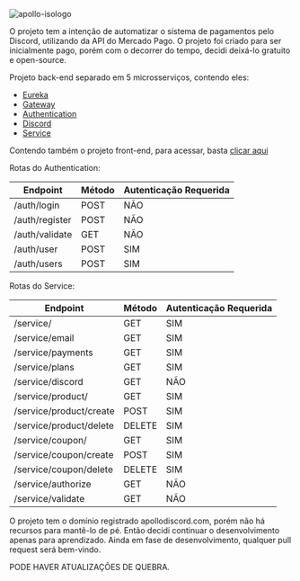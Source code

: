 ![apollo-isologo](https://github.com/Vinnih-1/Apollo/assets/59892753/dc6dad52-3a8f-43b0-90f8-26296012e6e2)

O projeto tem a intenção de automatizar o sistema de pagamentos pelo Discord, utilizando da API do Mercado Pago. O projeto foi criado para ser inicialmente pago, porém com o decorrer do tempo, decidi deixá-lo gratuito e open-source.

Projeto back-end separado em 5 microsserviços, contendo eles:

- [Eureka](https://github.com/Vinnih-1/Apollo/tree/develop/ApolloEureka)
- [Gateway](https://github.com/Vinnih-1/Apollo/tree/develop/Gateway)
- [Authentication](https://github.com/Vinnih-1/Apollo/tree/develop/Authentication)
- [Discord](https://github.com/Vinnih-1/Apollo/tree/develop/Discord)
- [Service](https://github.com/Vinnih-1/Apollo/tree/develop/Service)

Contendo também o projeto front-end, para acessar, basta [clicar aqui](https://github.com/Vinnih-1/Apollo-Website)

Rotas do Authentication:

| Endpoint | Método | Autenticação Requerida |
|---------------|--------------|---------------|
| /auth/login   | POST         | NÃO           |
| /auth/register| POST         | NÃO           |
| /auth/validate| GET          | NÃO           |
| /auth/user    | POST         | SIM           |
| /auth/users   | POST         | SIM           |

Rotas do Service:

| Endpoint | Método | Autenticação Requerida |
|-------------------------|--------------|---------------|
| /service/               | GET          | SIM           |
| /service/email          | GET          | SIM           |
| /service/payments       | GET          | SIM           |
| /service/plans          | GET          | SIM           |
| /service/discord        | GET          | NÃO           |
| /service/product/       | GET          | SIM           |
| /service/product/create | POST         | SIM           |
| /service/product/delete | DELETE       | SIM           |
| /service/coupon/        | GET          | SIM           |
| /service/coupon/create  | POST         | SIM           |
| /service/coupon/delete  | DELETE       | SIM           |
| /service/authorize      | GET          | NÃO           |
| /service/validate       | GET          | NÃO           |

O projeto tem o domínio registrado apollodiscord.com, porém não há recursos para mantê-lo de pé. Então decidi continuar o desenvolvimento apenas para aprendizado.
Ainda em fase de desenvolvimento, qualquer pull request será bem-vindo.

PODE HAVER ATUALIZAÇÕES DE QUEBRA.
